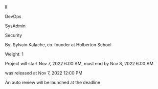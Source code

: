 ll

DevOps

SysAdmin

Security

 By: Sylvain Kalache, co-founder at Holberton School

 Weight: 1

 Project will start Nov 7, 2022 6:00 AM, must end by Nov 8, 2022 6:00 AM

 was released at Nov 7, 2022 12:00 PM

 An auto review will be launched at the deadline
